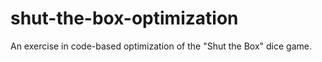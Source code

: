 # shut-the-box-optimization
An exercise in code-based optimization of the "Shut the Box" dice game.
